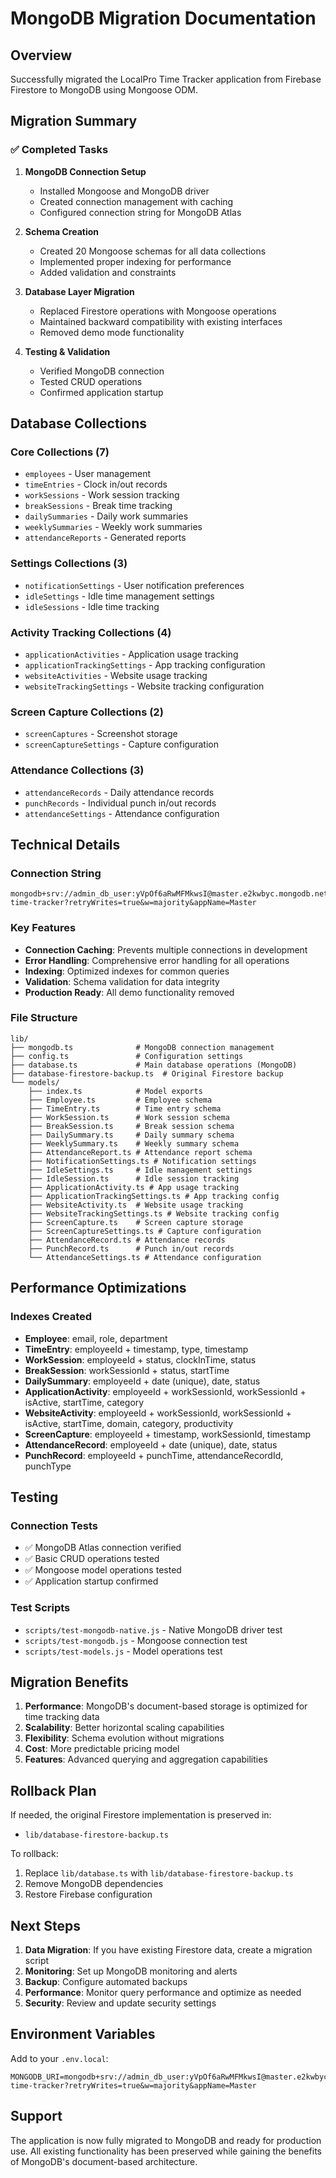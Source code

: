 # MongoDB Migration Documentation

## Overview
Successfully migrated the LocalPro Time Tracker application from Firebase Firestore to MongoDB using Mongoose ODM.

## Migration Summary

### ✅ Completed Tasks
1. **MongoDB Connection Setup**
   - Installed Mongoose and MongoDB driver
   - Created connection management with caching
   - Configured connection string for MongoDB Atlas

2. **Schema Creation**
   - Created 20 Mongoose schemas for all data collections
   - Implemented proper indexing for performance
   - Added validation and constraints

3. **Database Layer Migration**
   - Replaced Firestore operations with Mongoose operations
   - Maintained backward compatibility with existing interfaces
   - Removed demo mode functionality

4. **Testing & Validation**
   - Verified MongoDB connection
   - Tested CRUD operations
   - Confirmed application startup

## Database Collections

### Core Collections (7)
- `employees` - User management
- `timeEntries` - Clock in/out records
- `workSessions` - Work session tracking
- `breakSessions` - Break time tracking
- `dailySummaries` - Daily work summaries
- `weeklySummaries` - Weekly work summaries
- `attendanceReports` - Generated reports

### Settings Collections (3)
- `notificationSettings` - User notification preferences
- `idleSettings` - Idle time management settings
- `idleSessions` - Idle time tracking

### Activity Tracking Collections (4)
- `applicationActivities` - Application usage tracking
- `applicationTrackingSettings` - App tracking configuration
- `websiteActivities` - Website usage tracking
- `websiteTrackingSettings` - Website tracking configuration

### Screen Capture Collections (2)
- `screenCaptures` - Screenshot storage
- `screenCaptureSettings` - Capture configuration

### Attendance Collections (3)
- `attendanceRecords` - Daily attendance records
- `punchRecords` - Individual punch in/out records
- `attendanceSettings` - Attendance configuration

## Technical Details

### Connection String
```
mongodb+srv://admin_db_user:yVpOf6aRwMFMkwsI@master.e2kwbyc.mongodb.net/localpro-time-tracker?retryWrites=true&w=majority&appName=Master
```

### Key Features
- **Connection Caching**: Prevents multiple connections in development
- **Error Handling**: Comprehensive error handling for all operations
- **Indexing**: Optimized indexes for common queries
- **Validation**: Schema validation for data integrity
- **Production Ready**: All demo functionality removed

### File Structure
```
lib/
├── mongodb.ts              # MongoDB connection management
├── config.ts               # Configuration settings
├── database.ts             # Main database operations (MongoDB)
├── database-firestore-backup.ts  # Original Firestore backup
└── models/
    ├── index.ts            # Model exports
    ├── Employee.ts         # Employee schema
    ├── TimeEntry.ts        # Time entry schema
    ├── WorkSession.ts      # Work session schema
    ├── BreakSession.ts     # Break session schema
    ├── DailySummary.ts     # Daily summary schema
    ├── WeeklySummary.ts    # Weekly summary schema
    ├── AttendanceReport.ts # Attendance report schema
    ├── NotificationSettings.ts # Notification settings
    ├── IdleSettings.ts     # Idle management settings
    ├── IdleSession.ts      # Idle session tracking
    ├── ApplicationActivity.ts # App usage tracking
    ├── ApplicationTrackingSettings.ts # App tracking config
    ├── WebsiteActivity.ts  # Website usage tracking
    ├── WebsiteTrackingSettings.ts # Website tracking config
    ├── ScreenCapture.ts    # Screen capture storage
    ├── ScreenCaptureSettings.ts # Capture configuration
    ├── AttendanceRecord.ts # Attendance records
    ├── PunchRecord.ts      # Punch in/out records
    └── AttendanceSettings.ts # Attendance configuration
```

## Performance Optimizations

### Indexes Created
- **Employee**: email, role, department
- **TimeEntry**: employeeId + timestamp, type, timestamp
- **WorkSession**: employeeId + status, clockInTime, status
- **BreakSession**: workSessionId + status, startTime
- **DailySummary**: employeeId + date (unique), date, status
- **ApplicationActivity**: employeeId + workSessionId, workSessionId + isActive, startTime, category
- **WebsiteActivity**: employeeId + workSessionId, workSessionId + isActive, startTime, domain, category, productivity
- **ScreenCapture**: employeeId + timestamp, workSessionId, timestamp
- **AttendanceRecord**: employeeId + date (unique), date, status
- **PunchRecord**: employeeId + punchTime, attendanceRecordId, punchType

## Testing

### Connection Tests
- ✅ MongoDB Atlas connection verified
- ✅ Basic CRUD operations tested
- ✅ Mongoose model operations tested
- ✅ Application startup confirmed

### Test Scripts
- `scripts/test-mongodb-native.js` - Native MongoDB driver test
- `scripts/test-mongodb.js` - Mongoose connection test
- `scripts/test-models.js` - Model operations test

## Migration Benefits

1. **Performance**: MongoDB's document-based storage is optimized for time tracking data
2. **Scalability**: Better horizontal scaling capabilities
3. **Flexibility**: Schema evolution without migrations
4. **Cost**: More predictable pricing model
5. **Features**: Advanced querying and aggregation capabilities

## Rollback Plan

If needed, the original Firestore implementation is preserved in:
- `lib/database-firestore-backup.ts`

To rollback:
1. Replace `lib/database.ts` with `lib/database-firestore-backup.ts`
2. Remove MongoDB dependencies
3. Restore Firebase configuration

## Next Steps

1. **Data Migration**: If you have existing Firestore data, create a migration script
2. **Monitoring**: Set up MongoDB monitoring and alerts
3. **Backup**: Configure automated backups
4. **Performance**: Monitor query performance and optimize as needed
5. **Security**: Review and update security settings

## Environment Variables

Add to your `.env.local`:
```
MONGODB_URI=mongodb+srv://admin_db_user:yVpOf6aRwMFMkwsI@master.e2kwbyc.mongodb.net/localpro-time-tracker?retryWrites=true&w=majority&appName=Master
```

## Support

The application is now fully migrated to MongoDB and ready for production use. All existing functionality has been preserved while gaining the benefits of MongoDB's document-based architecture.
